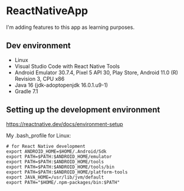 # ReactNativeApp
I'm adding features to this app as learning purposes.

## Dev environment
- Linux
- Visual Studio Code with React Native Tools
- Android Emulator 30.7.4, Pixel 5 API 30, Play Store, Android 11.0 (R) Revision 3, CPU x86
- Java 16 (jdk-adoptopenjdk 16.0.1.u9-1)
- Gradle 7.1

## Setting up the development environment
https://reactnative.dev/docs/environment-setup

My .bash_profile for Linux:
```
# for React Native development
export ANDROID_HOME=$HOME/.Android/Sdk
export PATH=$PATH:$ANDROID_HOME/emulator
export PATH=$PATH:$ANDROID_HOME/tools
export PATH=$PATH:$ANDROID_HOME/tools/bin
export PATH=$PATH:$ANDROID_HOME/platform-tools
export JAVA_HOME=/usr/lib/jvm/default
export PATH="$HOME/.npm-packages/bin:$PATH"
```